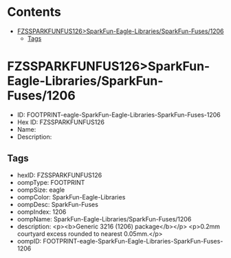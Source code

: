 



Contents
========

* [FZSSPARKFUNFUS126>SparkFun-Eagle-Libraries/SparkFun-Fuses/1206](#fzssparkfunfus126sparkfun-eagle-librariessparkfun-fuses1206)
	* [Tags](#tags)

# FZSSPARKFUNFUS126>SparkFun-Eagle-Libraries/SparkFun-Fuses/1206

- ID: FOOTPRINT-eagle-SparkFun-Eagle-Libraries-SparkFun-Fuses-1206
- Hex ID: FZSSPARKFUNFUS126
- Name: 
- Description: 

## Tags

- hexID: FZSSPARKFUNFUS126
- oompType: FOOTPRINT
- oompSize: eagle
- oompColor: SparkFun-Eagle-Libraries
- oompDesc: SparkFun-Fuses
- oompIndex: 1206
- oompName: SparkFun-Eagle-Libraries/SparkFun-Fuses/1206
- description: &lt;p&gt;&lt;b&gt;Generic 3216 (1206) package&lt;/b&gt;&lt;/p&gt;
&lt;p&gt;0.2mm courtyard excess rounded to nearest 0.05mm.&lt;/p&gt;
- oompID: FOOTPRINT-eagle-SparkFun-Eagle-Libraries-SparkFun-Fuses-1206

